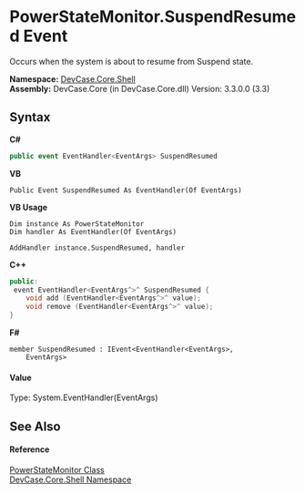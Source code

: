 # PowerStateMonitor.SuspendResumed Event
 

Occurs when the system is about to resume from Suspend state.

**Namespace:**&nbsp;<a href="N_DevCase_Core_Shell">DevCase.Core.Shell</a><br />**Assembly:**&nbsp;DevCase.Core (in DevCase.Core.dll) Version: 3.3.0.0 (3.3)

## Syntax

**C#**<br />
``` C#
public event EventHandler<EventArgs> SuspendResumed
```

**VB**<br />
``` VB
Public Event SuspendResumed As EventHandler(Of EventArgs)
```

**VB Usage**<br />
``` VB Usage
Dim instance As PowerStateMonitor
Dim handler As EventHandler(Of EventArgs)

AddHandler instance.SuspendResumed, handler

```

**C++**<br />
``` C++
public:
 event EventHandler<EventArgs^>^ SuspendResumed {
	void add (EventHandler<EventArgs^>^ value);
	void remove (EventHandler<EventArgs^>^ value);
}
```

**F#**<br />
``` F#
member SuspendResumed : IEvent<EventHandler<EventArgs>,
    EventArgs>

```


#### Value
Type: System.EventHandler(EventArgs)

## See Also


#### Reference
<a href="T_DevCase_Core_Shell_PowerStateMonitor">PowerStateMonitor Class</a><br /><a href="N_DevCase_Core_Shell">DevCase.Core.Shell Namespace</a><br />